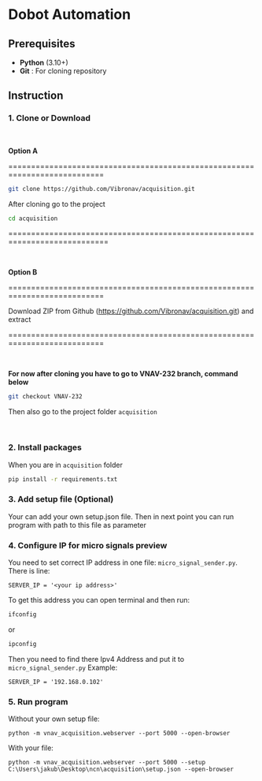 

# Dobot Automation

## Prerequisites

* **Python** (3.10+)
* **Git** : For cloning repository

## Instruction

### 1. **Clone or Download**
&nbsp;

**Option A**

===========================================================================
``` bash
git clone https://github.com/Vibronav/acquisition.git
```

After cloning go to the project

``` bash
cd acquisition
```
============================================================================

&nbsp;

**Option B**

===========================================================================

Download ZIP from Github (https://github.com/Vibronav/acquisition.git) and extract

===========================================================================

&nbsp;

**For now after cloning you have to go to VNAV-232 branch, command below**
``` bash
git checkout VNAV-232
```

Then also go to the project folder `acquisition`

&nbsp;

### 2. **Install packages**

When you are in `acquisition` folder

```bash
pip install -r requirements.txt
```

### 3. **Add setup file** (Optional)

Your can add your own setup.json file. Then in next point you can run program with path to this file as parameter


### 4. **Configure IP for micro signals preview**

You need to set correct IP address in one file: `micro_signal_sender.py`. There is line:
```
SERVER_IP = '<your ip address>'
```

To get this address you can open terminal and then run:
``` bash
ifconfig
```
or
``` bash
ipconfig
```
Then you need to find there Ipv4 Address and put it to `micro_signal_sender.py`
Example:
```
SERVER_IP = '192.168.0.102'
```


### 5. **Run program**

Without your own setup file:

`python -m vnav_acquisition.webserver --port 5000 --open-browser`

With your file:

`python -m vnav_acquisition.webserver --port 5000 --setup C:\Users\jakub\Desktop\ncn\acquisition\setup.json --open-browser`
